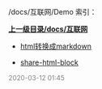 /docs/互联网/Demo 索引：


**[上一级目录/docs/互联网](/docs/互联网/index.md)**

- [html转换成markdown](/docs/互联网/Demo/html转换成markdown.md)

- [share-html-block](/docs/互联网/Demo/share-html-block.md)


<font size=2 color='grey'> 2020-03-12 01:45 </font>